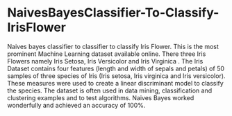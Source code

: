 # NaivesBayesClassifier-To-Classify-IrisFlower
Naives bayes classifier to classifier to classify Iris Flower. This is the most prominent Machine Learning dataset available online. There three Iris Flowers namely Iris Setosa, Iris Versicolor and Iris Virginica . The Iris Dataset contains four features (length and width of sepals and petals) of 50 samples of three species of Iris (Iris setosa, Iris virginica and Iris versicolor). These measures were used to create a linear discriminant model to classify the species. The dataset is often used in data mining, classification and clustering examples and to test algorithms. Naives Bayes worked wonderfully and achieved an accuracy of 100%.
